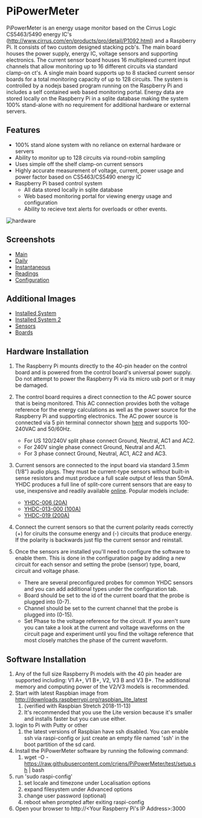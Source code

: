 PiPowerMeter
=====

PiPowerMeter is an energy usage monitor based on the Cirrus Logic CS5463/5490 energy IC's (http://www.cirrus.com/en/products/pro/detail/P1092.html) and a Raspberry Pi.  It consists of two custom designed stacking pcb's.  The main board houses the power supply, energy IC, voltage sensors and supporting electronics.  The current sensor board houses 16 multiplexed current input channels that allow monitoring up to 16 different circuits via standard clamp-on ct's.  A single main board supports up to 8 stacked current sensor boards for a total monitoring capacity of up to 128 circuits.
The system is controlled by a nodejs based program running on the Raspberry Pi and includes a self contained web based monitoring portal.  Energy data are stored locally on the Raspberry Pi in a sqlite database making the system 100% stand-alone with no requirement for additional hardware or external servers.



Features
--------
 - 100% stand alone system with no reliance on external hardware or servers
 - Ability to monitor up to 128 circuits via round-robin sampling
 - Uses simple off the shelf clamp-on current sensors
 - Highly accurate measurement of voltage, current, power usage and power factor based on CS5463/CS5490 energy IC
 - Raspberry Pi based control system
   * All data stored locally in sqlite database
   * Web based monitoring portal for viewing energy usage and configuration
   * Ability to recieve text alerts for overloads or other events.
 

 ![hardware](https://raw.githubusercontent.com/crjens/PiPowerMeter/master/Documentation/DSC_0009.JPG)

Screenshots
-----------
- [Main](https://raw.githubusercontent.com/crjens/PiPowerMeter/master/Documentation/main.png)
- [Daily](https://raw.githubusercontent.com/crjens/PiPowerMeter/master/Documentation/graph.png)
- [Instantaneous](https://raw.githubusercontent.com/crjens/PiPowerMeter/master/Documentation/instant.png)
- [Readings](https://raw.githubusercontent.com/crjens/PiPowerMeter/master/Documentation/readings.png)
- [Configuration](https://raw.githubusercontent.com/crjens/PiPowerMeter/master/Documentation/config.png)


Additional Images
-----------------
- [Installed System](https://raw.githubusercontent.com/crjens/PiPowerMeter/master/Documentation/DSC_0077.JPG)
- [Installed System 2](https://raw.githubusercontent.com/crjens/PiPowerMeter/master/Documentation/DSC_0078.JPG)
- [Sensors](https://raw.githubusercontent.com/crjens/PiPowerMeter/master/Documentation/DSC_0002.JPG)
- [Boards](https://raw.githubusercontent.com/crjens/PiPowerMeter/master/Documentation/DSC_0012.JPG)

Hardware Installation
---------------------
1. The Raspberry Pi mounts directly to the 40-pin header on the control board and is powered from the control board's universal power supply.  Do not attempt to power the Raspberry Pi via its micro usb port or it may be damaged.
2. The control board requires a direct connection to the AC power source that is being monitored.  This AC connection provides both the voltage reference for the energy calculations as well as the power source for the Raspberry Pi and supporting electronics.  The AC power source is connected via 5 pin terminal connector shown [here](https://raw.githubusercontent.com/crjens/PiPowerMeter/master/Documentation/ACIn.jpg) and supports 100-240VAC and 50/60Hz.  

	- For US 120/240V split phase connect Ground, Neutral, AC1 and AC2.
	- For 240V single phase connect Ground, Neutral and AC1.
	- For 3 phase connect Ground, Neutral, AC1, AC2 and AC3.
3. Current sensors are connected to the input board via standard 3.5mm (1/8") audio plugs.  They must be current-type sensors without built-in sense resistors and must produce a full scale output of less than 50mA.  YHDC produces a full line of split-core current sensors that are easy to use, inexpensive and readily available [online](https://www.ebay.com/sch/i.html?_from=R40&_trksid=m570.l1313&_nkw=yhdc+sct013+sct006+sct019&_sacat=0&LH_TitleDesc=0&_osacat=0&_odkw=yhdc+sct013+sctoo0+sct019&LH_TitleDesc=0). Popular models include:
	- [YHDC-006 (20A)](http://en.yhdc.com/product1311.html?productId=612)
	- [YHDC-013-000 (100A)](http://en.yhdc.com/product1311.html?productId=401)
	- [YHDC-019 (200A)](http://en.yhdc.com/product1311.html?productId=380)
4. Connect the current sensors so that the current polarity reads correctly (+) for ciruits the consume energy and (-) circuits that produce energy.  If the polarity is backwards just flip the current sensor and reinstall.
5. Once the sensors are installed you'll need to configure the software to enable them.  This is done in the configuration page by adding a new circuit for each sensor and setting the probe (sensor) type, board, circuit and voltage phase.
	- There are several preconfigured probes for common YHDC sensors and you can add additional types under the configuration tab. 
	- Board should be set to the id of the current board that the probe is plugged into (0-7).
	- Channel should be set to the current channel that the probe is plugged into (0-15).
	- Set Phase to the voltage reference for the circuit.  If you aren't sure you can take a look at the current and voltage waveforms on the circuit page and experiment until you find the voltage reference that most closely matches the phase of the current waveform.


Software Installation
---------------------
1. Any of the full size Raspberry Pi models with the 40 pin header are supported including: V1 A+, V1 B+, V2, V3 B and V3 B+.  The additional memory and computing power of the V2/V3 models is recommended.
2. Start with latest Raspbian image from http://downloads.raspberrypi.org/raspbian_lite_latest
	1. (verified with Raspbian Stretch 2018-11-13)
	2. It's recommended that you use the Lite version because it's smaller and installs faster but you can use either.
3. login to Pi with Putty or other 
	1. the latest versions of Raspbian have ssh disabled.  You can enable ssh via raspi-config or just create an empty file named 'ssh' in the boot partition of the sd card.
4. Install the PiPowerMeter software by running the following command:
	1. wget -O - https://raw.githubusercontent.com/crjens/PiPowerMeter/test/setup.sh | bash
5. run 'sudo raspi-config' 
	1. set locale and timezone under Localisation options
	2. expand filesystem under Advanced options
	3. change user password (optional)
	4. reboot when prompted after exiting raspi-config
6. Open your browser to http://<Your Raspberry Pi's IP Address>:3000
